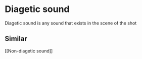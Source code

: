 # Diagetic sound 
Diagetic sound is any sound that exists in the scene of the shot
## Similar
[[Non-diagetic sound]]